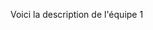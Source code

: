 ﻿---
name: equipe 1
captain: Damien Abealea
result_url: https://www.badnet.org/badnet/src/index.php?ic_a=656388&ic_t=bp_ic_body&eventId=10247&teamId=267456
---

Voici la description de l'équipe 1